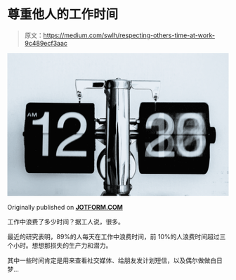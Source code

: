 # 尊重他人的工作时间

> 原文：<https://medium.com/swlh/respecting-others-time-at-work-9c489ecf3aac>

![](img/158301c248678bd1dc1e3a39a7b4ac53.png)

Originally published on [**JOTFORM.COM**](https://www.jotform.com/blog/respecting-time/)

工作中浪费了多少时间？据工人说，很多。

最近的研究表明，89%的人每天在工作中浪费时间，前 10%的人浪费时间超过三个小时。想想那损失的生产力和潜力。

其中一些时间肯定是用来查看社交媒体、给朋友发计划短信，以及偶尔做做白日梦…